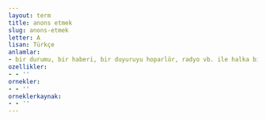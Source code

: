 ```yaml
---
layout: term
title: anons etmek
slug: anons-etmek
letter: A
lisan: Türkçe
anlamlar:
- bir durumu, bir haberi, bir duyuruyu hoparlör, radyo vb. ile halka bildirmek
ozellikler:
- - ''
ornekler:
- - ''
orneklerkaynak:
- - ''
---
```

